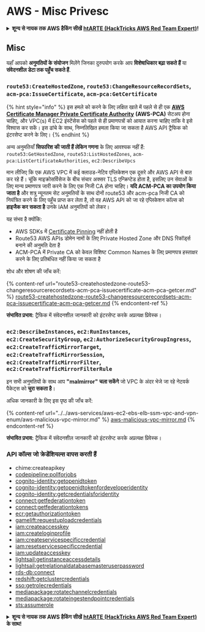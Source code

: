 # AWS - Misc Privesc

<details>

<summary><strong>शून्य से नायक तक AWS हैकिंग सीखें</strong> <a href="https://training.hacktricks.xyz/courses/arte"><strong>htARTE (HackTricks AWS Red Team Expert)</strong></a><strong>!</strong></summary>

HackTricks का समर्थन करने के अन्य तरीके:

* यदि आप चाहते हैं कि आपकी **कंपनी का विज्ञापन HackTricks में दिखाई दे** या **HackTricks को PDF में डाउनलोड करें**, तो [**सब्सक्रिप्शन प्लान्स**](https://github.com/sponsors/carlospolop) देखें!
* [**आधिकारिक PEASS & HackTricks स्वैग**](https://peass.creator-spring.com) प्राप्त करें
* [**The PEASS Family**](https://opensea.io/collection/the-peass-family) की खोज करें, हमारा विशेष [**NFTs**](https://opensea.io/collection/the-peass-family) संग्रह
* 💬 [**Discord group**](https://discord.gg/hRep4RUj7f) में **शामिल हों** या [**telegram group**](https://t.me/peass) में या **Twitter** पर 🐦 [**@carlospolopm**](https://twitter.com/carlospolopm) को **फॉलो करें**.
* **अपनी हैकिंग ट्रिक्स साझा करें PRs जमा करके** [**HackTricks**](https://github.com/carlospolop/hacktricks) और [**HackTricks Cloud**](https://github.com/carlospolop/hacktricks-cloud) github repos में.

</details>

## Misc

यहाँ आपको **अनुमतियों के संयोजन** मिलेंगे जिनका दुरुपयोग करके आप **विशेषाधिकार बढ़ा सकते हैं** या **संवेदनशील डेटा तक पहुँच सकते हैं**.

### `route53:CreateHostedZone`, `route53:ChangeResourceRecordSets`, `acm-pca:IssueCertificate`, `acm-pca:GetCertificate`

{% hint style="info" %}
इस हमले को करने के लिए लक्षित खाते में पहले से ही एक [**AWS Certificate Manager Private Certificate Authority**](https://aws.amazon.com/certificate-manager/private-certificate-authority/) **(AWS-PCA)** सेटअप होना चाहिए, और VPC(s) में EC2 इंस्टेंसेस को पहले से ही प्रमाणपत्रों को आयात करना चाहिए ताकि वे इसे विश्वास कर सकें। इस ढांचे के साथ, निम्नलिखित हमला किया जा सकता है AWS API ट्रैफिक को इंटरसेप्ट करने के लिए।
{% endhint %}

अन्य अनुमतियाँ **सिफारिश की जाती हैं लेकिन गणना** के लिए आवश्यक नहीं हैं: `route53:GetHostedZone`, `route53:ListHostedZones`, `acm-pca:ListCertificateAuthorities`, `ec2:DescribeVpcs`

मान लीजिए कि एक AWS VPC में कई क्लाउड-नेटिव एप्लिकेशन एक दूसरे और AWS API से बात कर रहे हैं। चूंकि माइक्रोसर्विसेज के बीच संचार अक्सर TLS एन्क्रिप्टेड होता है, इसलिए उन सेवाओं के लिए मान्य प्रमाणपत्र जारी करने के लिए एक निजी CA होना चाहिए। **यदि ACM-PCA का उपयोग किया जाता है** और शत्रु न्यूनतम सेट अनुमतियों के साथ दोनों route53 और acm-pca निजी CA को नियंत्रित करने के लिए पहुँच प्राप्त कर लेता है, तो वह AWS API को जा रहे एप्लिकेशन कॉल्स को **हाइजैक कर सकता है** उनके IAM अनुमतियों को लेकर।

यह संभव है क्योंकि:

* AWS SDKs में [Certificate Pinning](https://www.digicert.com/blog/certificate-pinning-what-is-certificate-pinning) नहीं होती है
* Route53 AWS APIs डोमेन नामों के लिए Private Hosted Zone और DNS रिकॉर्ड्स बनाने की अनुमति देता है
* ACM-PCA में Private CA को केवल विशिष्ट Common Names के लिए प्रमाणपत्र हस्ताक्षर करने के लिए प्रतिबंधित नहीं किया जा सकता है

शोध और शोषण की जाँच करें:

{% content-ref url="route53-createhostedzone-route53-changeresourcerecordsets-acm-pca-issuecertificate-acm-pca-getcer.md" %}
[route53-createhostedzone-route53-changeresourcerecordsets-acm-pca-issuecertificate-acm-pca-getcer.md](route53-createhostedzone-route53-changeresourcerecordsets-acm-pca-issuecertificate-acm-pca-getcer.md)
{% endcontent-ref %}

**संभावित प्रभाव:** ट्रैफिक में संवेदनशील जानकारी को इंटरसेप्ट करके अप्रत्यक्ष प्रिवेस्क।

### `ec2:DescribeInstances`, `ec2:RunInstances`, `ec2:CreateSecurityGroup`, `ec2:AuthorizeSecurityGroupIngress`, `ec2:CreateTrafficMirrorTarget`, `ec2:CreateTrafficMirrorSession`, `ec2:CreateTrafficMirrorFilter`, `ec2:CreateTrafficMirrorFilterRule`

इन सभी अनुमतियों के साथ आप **"malmirror" चला सकेंगे** जो VPC के अंदर भेजे जा रहे नेटवर्क पैकेट्स को **चुरा सकता है**।

अधिक जानकारी के लिए इस पृष्ठ की जाँच करें:

{% content-ref url="../../aws-services/aws-ec2-ebs-elb-ssm-vpc-and-vpn-enum/aws-malicious-vpc-mirror.md" %}
[aws-malicious-vpc-mirror.md](../../aws-services/aws-ec2-ebs-elb-ssm-vpc-and-vpn-enum/aws-malicious-vpc-mirror.md)
{% endcontent-ref %}

**संभावित प्रभाव:** ट्रैफिक में संवेदनशील जानकारी को इंटरसेप्ट करके अप्रत्यक्ष प्रिवेस्क।

### API कॉल्स जो क्रेडेंशियल्स वापस करती हैं

* chime:createapikey
* [codepipeline:pollforjobs](https://docs.aws.amazon.com/codepipeline/latest/APIReference/API_PollForJobs.html)
* [cognito-identity:getopenidtoken](https://docs.aws.amazon.com/cognitoidentity/latest/APIReference/API_GetOpenIdToken.html)
* [cognito-identity:getopenidtokenfordeveloperidentity](https://docs.aws.amazon.com/cognitoidentity/latest/APIReference/API_GetOpenIdTokenForDeveloperIdentity.html)
* [cognito-identity:getcredentialsforidentity](https://docs.aws.amazon.com/cognitoidentity/latest/APIReference/API_GetCredentialsForIdentity.html)
* [connect:getfederationtoken](https://docs.aws.amazon.com/connect/latest/APIReference/API_GetFederationToken.html)
* [connect:getfederationtokens](https://docs.aws.amazon.com/connect/latest/APIReference/API_GetFederationToken.html)
* [ecr:getauthorizationtoken](https://docs.aws.amazon.com/AmazonECR/latest/APIReference/API_GetAuthorizationToken.html)
* [gamelift:requestuploadcredentials](https://docs.aws.amazon.com/gamelift/latest/apireference/API_RequestUploadCredentials.html)
* [iam:createaccesskey](https://docs.aws.amazon.com/IAM/latest/APIReference/API_CreateAccessKey.html)
* [iam:createloginprofile](https://docs.aws.amazon.com/IAM/latest/APIReference/API_CreateLoginProfile.html)
* [iam:createservicespecificcredential](https://docs.aws.amazon.com/IAM/latest/APIReference/API_CreateServiceSpecificCredential.html)
* [iam:resetservicespecificcredential](https://docs.aws.amazon.com/IAM/latest/APIReference/API_ResetServiceSpecificCredential.html)
* [iam:updateaccesskey](https://docs.aws.amazon.com/IAM/latest/APIReference/API_UpdateAccessKey.html)
* [lightsail:getinstanceaccessdetails](https://docs.aws.amazon.com/lightsail/2016-11-28/api-reference/API_GetInstanceAccessDetails.html)
* [lightsail:getrelationaldatabasemasteruserpassword](https://docs.aws.amazon.com/lightsail/2016-11-28/api-reference/API_GetRelationalDatabaseMasterUserPassword.html)
* [rds-db:connect](https://docs.aws.amazon.com/AmazonRDS/latest/UserGuide/UsingWithRDS.IAMDBAuth.IAMPolicy.html)
* [redshift:getclustercredentials](https://docs.aws.amazon.com/redshift/latest/APIReference/API_GetClusterCredentials.html)
* [sso:getrolecredentials](https://docs.aws.amazon.com/singlesignon/latest/PortalAPIReference/API_GetRoleCredentials.html)
* [mediapackage:rotatechannelcredentials](https://docs.aws.amazon.com/mediapackage/latest/apireference/channels-id-credentials.html)
* [mediapackage:rotateingestendpointcredentials](https://docs.aws.amazon.com/mediapackage/latest/apireference/channels-id-ingest_endpoints-ingest_endpoint_id-credentials.html)
* [sts:assumerole](https://docs.aws.amazon.com/cli/latest/reference/sts/assume-role.html)
<details>

<summary><strong>शून्य से नायक तक AWS हैकिंग सीखें</strong> <a href="https://training.hacktricks.xyz/courses/arte"><strong>htARTE (HackTricks AWS Red Team Expert)</strong></a><strong> के साथ!</strong></summary>

HackTricks का समर्थन करने के अन्य तरीके:

* यदि आप चाहते हैं कि आपकी **कंपनी का विज्ञापन HackTricks में दिखाई दे** या **HackTricks को PDF में डाउनलोड करें**, तो [**सब्सक्रिप्शन प्लान्स**](https://github.com/sponsors/carlospolop) देखें!
* [**आधिकारिक PEASS & HackTricks स्वैग**](https://peass.creator-spring.com) प्राप्त करें
* [**The PEASS Family**](https://opensea.io/collection/the-peass-family) की खोज करें, हमारा विशेष [**NFTs**](https://opensea.io/collection/the-peass-family) संग्रह
* 💬 [**Discord समूह**](https://discord.gg/hRep4RUj7f) में **शामिल हों** या [**telegram समूह**](https://t.me/peass) या **Twitter** 🐦 पर मुझे **फॉलो** करें [**@carlospolopm**](https://twitter.com/carlospolopm)**.**
* **HackTricks** के [**github repos**](https://github.com/carlospolop/hacktricks) और [**HackTricks Cloud**](https://github.com/carlospolop/hacktricks-cloud) में PRs सबमिट करके अपनी हैकिंग ट्रिक्स साझा करें।

</details>

